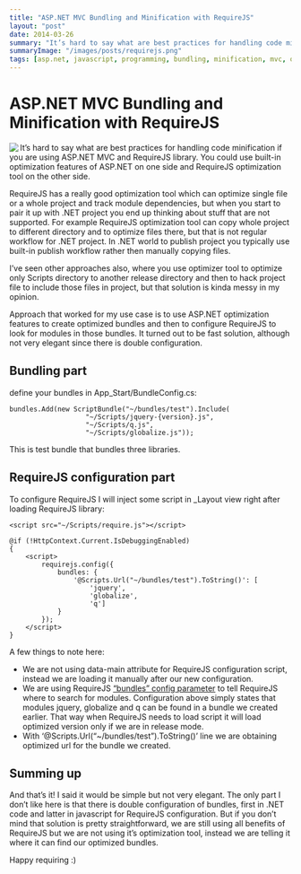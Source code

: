 ```yaml
---
title: "ASP.NET MVC Bundling and Minification with RequireJS"
layout: "post"
date: 2014-03-26
summary: "It’s hard to say what are best practices for handling code minification if you are using ASP.NET MVC and RequireJS library. You could use built-in optimization features of ASP.NET on one side and RequireJS optimization tool on the other side. In this article I will describe one potential setup."
summaryImage: "/images/posts/requirejs.png"
tags: [asp.net, javascript, programming, bundling, minification, mvc, optimization, requirejs]
---
```


# ASP.NET MVC Bundling and Minification with RequireJS #

<img src="/images/posts/requirejs.png" align="left" />

It’s hard to say what are best practices for handling code minification if you are using ASP.NET MVC and RequireJS library. You could use built-in optimization features of ASP.NET on one side and RequireJS optimization tool on the other side.

RequireJS has a really good optimization tool which can optimize single file or a whole project and track module dependencies, but when you start to pair it up with .NET project you end up thinking about stuff that are not supported. For example RequireJS optimization tool can copy whole project to different directory and to optimize files there, but that is not regular workflow for .NET project. In .NET world to publish project you typically use built-in publish workflow rather then manually copying files.

I’ve seen other approaches also, where you use optimizer tool to optimize only Scripts directory to another release directory and then to hack project file to include those files in project, but that solution is kinda messy in my opinion.

Approach that worked for my use case is to use ASP.NET optimization features to create optimized bundles and then to configure RequireJS to look for modules in those bundles. It turned out to be fast solution, although not very elegant since there is double configuration.

## Bundling part ##

define your bundles in App_Start/BundleConfig.cs:

	bundles.Add(new ScriptBundle("~/bundles/test").Include(
                       "~/Scripts/jquery-{version}.js", 
                       "~/Scripts/q.js", 
                       "~/Scripts/globalize.js"));

This is test bundle that bundles three libraries.

## RequireJS configuration part ##

To configure RequireJS I will inject some script in _Layout view right after loading RequireJS library:

	<script src="~/Scripts/require.js"></script>
 
    @if (!HttpContext.Current.IsDebuggingEnabled)
    {
        <script>
            requirejs.config({
                bundles: {
                    '@Scripts.Url("~/bundles/test").ToString()': [
                        'jquery',
                        'globalize',
                        'q']
                }
            });
        </script>
    }

A few things to note here:

* We are not using data-main attribute for RequireJS configuration script, instead we are loading it manually after our new configuration.
* We are using RequireJS [“bundles” config parameter](http://requirejs.org/docs/api.html#config-bundles) to tell RequireJS where to search for modules. Configuration above simply states that modules jquery, globalize and q can be found in a bundle we created earlier. That way when RequireJS needs to load script it will load optimized version only if we are in release mode.
* With ‘@Scripts.Url(“~/bundles/test”).ToString()’ line we are obtaining optimized url for the bundle we created.

## Summing up ##

And that’s it! I said it would be simple but not very elegant. The only part I don’t like here is that there is double configuration of bundles, first in .NET code and latter in javascript for RequireJS configuration. But if you don’t mind that solution is pretty straightforward, we are still using all benefits of RequireJS but we are not using it’s optimization tool, instead we are telling it where it can find our optimized bundles.

Happy requiring :)